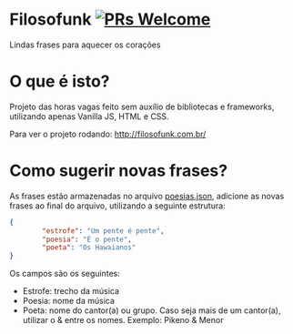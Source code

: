 # Filosofunk [![PRs Welcome](https://img.shields.io/badge/PRs-welcome-brightgreen.svg?style=flat-square)](http://makeapullrequest.com)
Lindas frases para aquecer os corações

# O que é isto?
Projeto das horas vagas feito sem auxílio de bibliotecas e frameworks, utilizando apenas Vanilla JS, HTML e CSS.

Para ver o projeto rodando: http://filosofunk.com.br/

# Como sugerir novas frases?
As frases estão armazenadas no arquivo [poesias.json](https://github.com/IgorRozani/filosofunk/blob/master/poesias.json), adicione as novas frases ao final do arquivo, utilizando a seguinte estrutura: 

```JSON
{
        "estrofe": "Um pente é pente",
        "poesia": "É o pente",
        "poeta": "Os Hawaianos"
}
```
Os campos são os seguintes:
- Estrofe: trecho da música
- Poesia: nome da música
- Poeta: nome do cantor(a) ou grupo. Caso seja mais de um cantor(a), utilizar o & entre os nomes. Exemplo: Pikeno & Menor